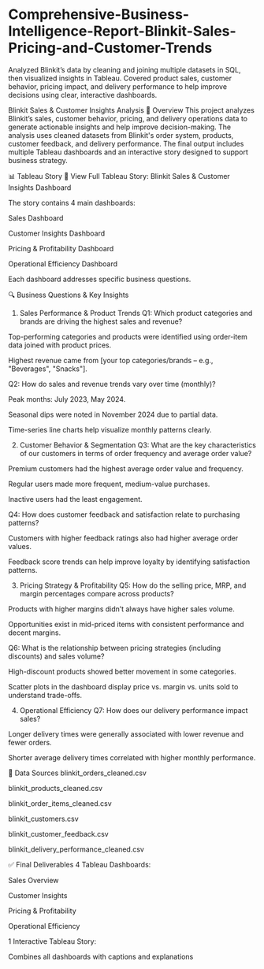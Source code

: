# Comprehensive-Business-Intelligence-Report-Blinkit-Sales-Pricing-and-Customer-Trends
Analyzed Blinkit’s data by cleaning and joining multiple datasets in SQL, then visualized insights in Tableau. Covered product sales, customer behavior, pricing impact, and delivery performance to help improve decisions using clear, interactive dashboards.

Blinkit Sales & Customer Insights Analysis
📌 Overview
This project analyzes Blinkit’s sales, customer behavior, pricing, and delivery operations data to generate actionable insights and help improve decision-making. The analysis uses cleaned datasets from Blinkit's order system, products, customer feedback, and delivery performance. The final output includes multiple Tableau dashboards and an interactive story designed to support business strategy.

📊 Tableau Story
🔗 View Full Tableau Story: Blinkit Sales & Customer Insights Dashboard

The story contains 4 main dashboards:

Sales Dashboard

Customer Insights Dashboard

Pricing & Profitability Dashboard

Operational Efficiency Dashboard

Each dashboard addresses specific business questions.

🔍 Business Questions & Key Insights
1. Sales Performance & Product Trends
Q1: Which product categories and brands are driving the highest sales and revenue?

Top-performing categories and products were identified using order-item data joined with product prices.

Highest revenue came from [your top categories/brands – e.g., "Beverages", "Snacks"].

Q2: How do sales and revenue trends vary over time (monthly)?

Peak months: July 2023, May 2024.

Seasonal dips were noted in November 2024 due to partial data.

Time-series line charts help visualize monthly patterns clearly.

2. Customer Behavior & Segmentation
Q3: What are the key characteristics of our customers in terms of order frequency and average order value?

Premium customers had the highest average order value and frequency.

Regular users made more frequent, medium-value purchases.

Inactive users had the least engagement.

Q4: How does customer feedback and satisfaction relate to purchasing patterns?

Customers with higher feedback ratings also had higher average order values.

Feedback score trends can help improve loyalty by identifying satisfaction patterns.

3. Pricing Strategy & Profitability
Q5: How do the selling price, MRP, and margin percentages compare across products?

Products with higher margins didn’t always have higher sales volume.

Opportunities exist in mid-priced items with consistent performance and decent margins.

Q6: What is the relationship between pricing strategies (including discounts) and sales volume?

High-discount products showed better movement in some categories.

Scatter plots in the dashboard display price vs. margin vs. units sold to understand trade-offs.

4. Operational Efficiency
Q7: How does our delivery performance impact sales?

Longer delivery times were generally associated with lower revenue and fewer orders.

Shorter average delivery times correlated with higher monthly performance.

📁 Data Sources
blinkit_orders_cleaned.csv

blinkit_products_cleaned.csv

blinkit_order_items_cleaned.csv

blinkit_customers.csv

blinkit_customer_feedback.csv

blinkit_delivery_performance_cleaned.csv

✅ Final Deliverables
4 Tableau Dashboards:

Sales Overview

Customer Insights

Pricing & Profitability

Operational Efficiency

1 Interactive Tableau Story:

Combines all dashboards with captions and explanations

